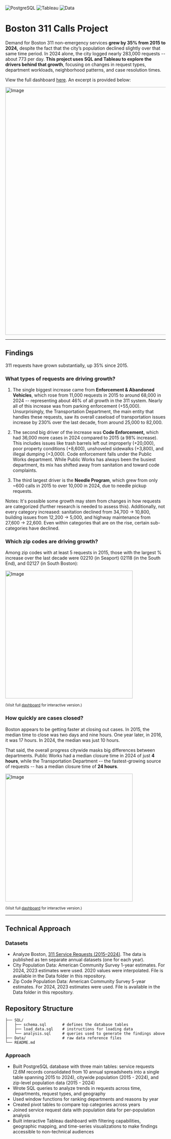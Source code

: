 ![PostgreSQL](https://img.shields.io/badge/SQL-PostgreSQL-blue)
![Tableau](https://img.shields.io/badge/Viz-Tableau-orange)
![Data](https://img.shields.io/badge/Rows-2.6M-green)

# Boston 311 Calls Project

Demand for Boston 311 non-emergency services **grew by 35% from 2015 to 2024,** despite the fact that the city’s population declined slightly over that same time period. In 2024 alone, the city logged nearly 283,000 requests -- about 773 per day. **This project uses SQL and Tableau to explore the drivers behind that growth**, focusing on changes in request types, department workloads, neighborhood patterns, and case resolution times. 

View the full dashboard [here](https://public.tableau.com/views/Boston311CallsDashboardVersion4/Borders4?:language=en-US&:sid=&:redirect=auth&:display_count=n&:origin=viz_share_link). An excerpt is provided below:

<img width="805" height="775" alt="Image" src="https://github.com/user-attachments/assets/7aa6de49-5821-4cce-a1c0-ddbd0fe25b55" />



---

## Findings
311 requests have grown substantially, up 35% since 2015.

### What types of requests are driving growth?
1. The single biggest increase came from **Enforcement & Abandoned Vehicles**, which rose from 11,000 requests in 2015 to around 68,000 in 2024 -- representing about 46% of all growth in the 311 system. Nearly all of this increase was from parking enforcement (+55,000). Unsurprisingly, the Transportation Department, the main entity that handles these requests, saw its overall caseload of transportation issues increase by 230% over the last decade, from around 25,000 to 82,000.

2. The second big driver of the increase was **Code Enforcement,** which had 36,000 more cases in 2024 compared to 2015 (a 98% increase). This includes issues like trash barrels left out improperly (+20,000), poor property conditions (+8,600), unshoveled sidewalks (+3,800), and illegal dumping (+3,000). Code enforcement falls under the Public Works department. While Public Works has always been the busiest department, its mix has shifted away from sanitation and toward code complaints.

3. The third largest driver is the **Needle Program**, which grew from only ~600 calls in 2015 to over 10,000 in 2024, due to needle pickup requests.

Notes: It's possible some growth may stem from changes in how requests are categorized (further research is needed to assess this). Additionally, not every category increased: sanitation declined from 34,700 → 10,800, building issues from 12,200 → 5,000, and highway maintenance from 27,600 → 22,600. Even within categories that are on the rise, certain sub-categories have declined.

### Which zip codes are driving growth?

Among zip codes with at least 5 requests in 2015, those with the largest % increase over the last decade were 02210 (in Seaport) 02118 (in the South End), and 02127 (in South Boston):

<img width="400" alt="Image" src="https://github.com/user-attachments/assets/96b264d6-35d1-4d79-afd0-c6d029238696" />

<sub>(Visit full [dashboard](https://public.tableau.com/views/Boston311CallsDashboardVersion4/Borders4?:language=en-US&:sid=&:redirect=auth&:display_count=n&:origin=viz_share_link) for interactive version.)</sub>

### How quickly are cases closed?

Boston appears to be getting faster at closing out cases. In 2015, the median time to close was two days and nine hours. One year later, in 2016, it was 17 hours. In 2024, the median was just 10 hours.  

That said, the overall progress citywide masks big differences between departments. Public Works had a median closure time in 2024 of just **4 hours**, while the Transportation Department -- the fastest-growing source of requests -- has a median closure time of **24 hours**.

<img width="400" alt="Image" src="https://github.com/user-attachments/assets/e65d5757-bb71-49fd-b904-c4656de13ed6" />

<sub>(Visit full [dashboard](https://public.tableau.com/views/Boston311CallsDashboardVersion4/Borders4?:language=en-US&:sid=&:redirect=auth&:display_count=n&:origin=viz_share_link) for interactive version.)</sub>

---


## Technical Approach
### Datasets
- Analyze Boston, [311 Service Requests (2015–2024)](https://data.boston.gov/dataset/311-service-requests). The data is published as ten separate annual datasets (one for each year).
- City Population Data: American Community Survey 1-year estimates. For 2024, 2023 estimates were used. 2020 values were interpolated. File is available in the Data folder in this repository.
- Zip Code Population Data: American Community Survey 5-year estimates. For 2024, 2023 estimates were used. File is available in the Data folder in this repository.
## Repository Structure
```
├── SQL/
│   ├── schema.sql       # defines the database tables
│   ├── load_data.sql    # instructions for loading data 
│   └── analysis.sql     # queries used to generate the findings above
├── Data/                # raw data reference files
└── README.md
```
### Approach
- Built PostgreSQL database with three main tables: service requests (2.6M records consolidated from 10 annual spreadsheets into a single table spanning 2015 to 2024), citywide population (2015 - 2024), and zip-level population data (2015 - 2024)
- Wrote SQL queries to analyze trends in requests across time, departments, request types, and geography
- Used window functions for ranking departments and reasons by year
- Created pivot tables to compare top categories across years
- Joined service request data with population data for per-population analysis
- Built interactive Tableau dashboard with filtering capabilities, geographic mapping, and time-series visualizations to make findings accessible to non-technical audiences

